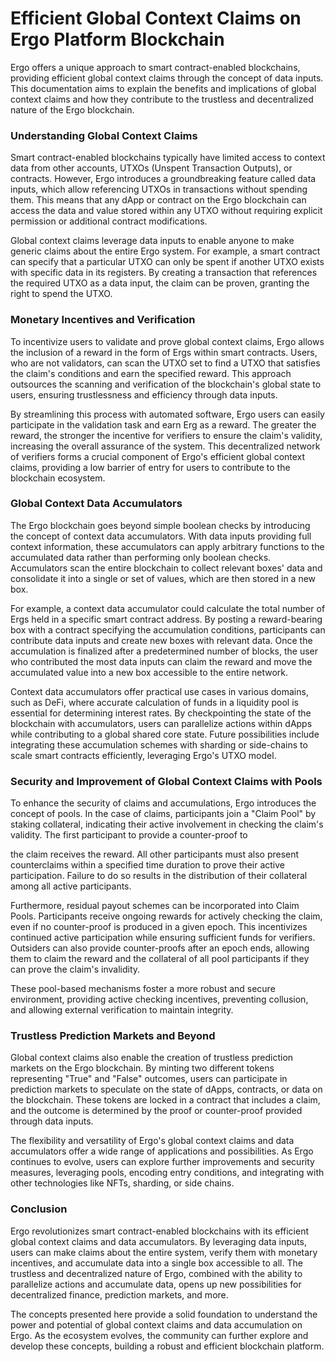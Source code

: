 
# Efficient Global Context Claims on Ergo Platform Blockchain


Ergo offers a unique approach to smart contract-enabled blockchains, providing efficient global context claims through the concept of data inputs. This documentation aims to explain the benefits and implications of global context claims and how they contribute to the trustless and decentralized nature of the Ergo blockchain.

### Understanding Global Context Claims

Smart contract-enabled blockchains typically have limited access to context data from other accounts, UTXOs (Unspent Transaction Outputs), or contracts. However, Ergo introduces a groundbreaking feature called data inputs, which allow referencing UTXOs in transactions without spending them. This means that any dApp or contract on the Ergo blockchain can access the data and value stored within any UTXO without requiring explicit permission or additional contract modifications.

Global context claims leverage data inputs to enable anyone to make generic claims about the entire Ergo system. For example, a smart contract can specify that a particular UTXO can only be spent if another UTXO exists with specific data in its registers. By creating a transaction that references the required UTXO as a data input, the claim can be proven, granting the right to spend the UTXO.

### Monetary Incentives and Verification

To incentivize users to validate and prove global context claims, Ergo allows the inclusion of a reward in the form of Ergs within smart contracts. Users, who are not validators, can scan the UTXO set to find a UTXO that satisfies the claim's conditions and earn the specified reward. This approach outsources the scanning and verification of the blockchain's global state to users, ensuring trustlessness and efficiency through data inputs.

By streamlining this process with automated software, Ergo users can easily participate in the validation task and earn Erg as a reward. The greater the reward, the stronger the incentive for verifiers to ensure the claim's validity, increasing the overall assurance of the system. This decentralized network of verifiers forms a crucial component of Ergo's efficient global context claims, providing a low barrier of entry for users to contribute to the blockchain ecosystem.

### Global Context Data Accumulators

The Ergo blockchain goes beyond simple boolean checks by introducing the concept of context data accumulators. With data inputs providing full context information, these accumulators can apply arbitrary functions to the accumulated data rather than performing only boolean checks. Accumulators scan the entire blockchain to collect relevant boxes' data and consolidate it into a single or set of values, which are then stored in a new box.

For example, a context data accumulator could calculate the total number of Ergs held in a specific smart contract address. By posting a reward-bearing box with a contract specifying the accumulation conditions, participants can contribute data inputs and create new boxes with relevant data. Once the accumulation is finalized after a predetermined number of blocks, the user who contributed the most data inputs can claim the reward and move the accumulated value into a new box accessible to the entire network.

Context data accumulators offer practical use cases in various domains, such as DeFi, where accurate calculation of funds in a liquidity pool is essential for determining interest rates. By checkpointing the state of the blockchain with accumulators, users can parallelize actions within dApps while contributing to a global shared core state. Future possibilities include integrating these accumulation schemes with sharding or side-chains to scale smart contracts efficiently, leveraging Ergo's UTXO model.

### Security and Improvement of Global Context Claims with Pools

To enhance the security of claims and accumulations, Ergo introduces the concept of pools. In the case of claims, participants join a "Claim Pool" by staking collateral, indicating their active involvement in checking the claim's validity. The first participant to provide a counter-proof to

 the claim receives the reward. All other participants must also present counterclaims within a specified time duration to prove their active participation. Failure to do so results in the distribution of their collateral among all active participants.

Furthermore, residual payout schemes can be incorporated into Claim Pools. Participants receive ongoing rewards for actively checking the claim, even if no counter-proof is produced in a given epoch. This incentivizes continued active participation while ensuring sufficient funds for verifiers. Outsiders can also provide counter-proofs after an epoch ends, allowing them to claim the reward and the collateral of all pool participants if they can prove the claim's invalidity.

These pool-based mechanisms foster a more robust and secure environment, providing active checking incentives, preventing collusion, and allowing external verification to maintain integrity.

### Trustless Prediction Markets and Beyond

Global context claims also enable the creation of trustless prediction markets on the Ergo blockchain. By minting two different tokens representing "True" and "False" outcomes, users can participate in prediction markets to speculate on the state of dApps, contracts, or data on the blockchain. These tokens are locked in a contract that includes a claim, and the outcome is determined by the proof or counter-proof provided through data inputs.

The flexibility and versatility of Ergo's global context claims and data accumulators offer a wide range of applications and possibilities. As Ergo continues to evolve, users can explore further improvements and security measures, leveraging pools, encoding entry conditions, and integrating with other technologies like NFTs, sharding, or side chains.

### Conclusion

Ergo revolutionizes smart contract-enabled blockchains with its efficient global context claims and data accumulators. By leveraging data inputs, users can make claims about the entire system, verify them with monetary incentives, and accumulate data into a single box accessible to all. The trustless and decentralized nature of Ergo, combined with the ability to parallelize actions and accumulate data, opens up new possibilities for decentralized finance, prediction markets, and more.

The concepts presented here provide a solid foundation to understand the power and potential of global context claims and data accumulation on Ergo. As the ecosystem evolves, the community can further explore and develop these concepts, building a robust and efficient blockchain platform.